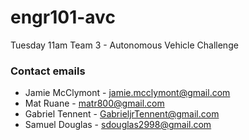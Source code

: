 # engr101-avc
Tuesday 11am Team 3 - Autonomous Vehicle Challenge
### Contact emails

* Jamie McClymont - jamie.mcclymont@gmail.com
* Mat Ruane - matr800@gmail.com
* Gabriel Tennent - GabrieljrTennent@gmail.com
* Samuel Douglas - sdouglas2998@gmail.com
